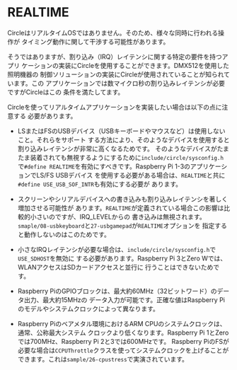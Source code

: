 # REALTIME

CircleはリアルタイムOSではありません。そのため、様々な同時に行われる操作が
タイミング動作に関して干渉する可能性があります。

そうではありますが、割り込み（IRQ）レイテンシに関する特定の要件を持つアプリ
ケーションの実装にCircleを使用することができます。DMX512を使用した照明機器の
制御ソリューションの実装にCircleが使用されていることが知られています。この
アプリケーションでは数マイクロ秒の割り込みレイテンシが必要ですがCircleはこの
条件を満たしてます。

Circleを使ってリアルタイムアプリケーションを実装したい場合は以下の点に注意する
必要があります。

* LSまたはFSのUSBデバイス（USBキーボードやマウスなど）は使用しないこと。それらをサポート
する方法により、そのようなデバイスを使用すると割り込みレイテンシが非常に高くなるためです。
そのようなデバイスがたまたま装着されても無視するようにするために`include/circle/sysconfig.h`
で`#define REALTIME`を有効にすべきです。Raspberry Pi 1-3のアプリケーションでLS/FS USBデバイス
を使用する必要がある場合は、`REALTIME`と共に`#define USE_USB_SOF_INTR`も有効にする必要が
あります。

* スクリーンやシリアルデバイスへの書き込みも割り込みレイテンシを著しく増加させる可能性が
あります。`REALTIME`が定義されている場合この影響は比較的小さいのですが、IRQ_LEVELからの
書き込みは無視されます。`smaple/08-usbkeyboard`と`27-usbgamepad`が`REALTIME`オプションを
指定すると動作しないのはこのためです。

* 小さなIRQレイテンシが必要な場合は、`include/circle/sysconfig.h`で`USE_SDHOST`を無効に
する必要があります。Raspberry Pi 3とZero Wでは、WLANアクセスはSDカードアクセスと並行に
行うことはできないためです。

* Raspberry PiのGPIOブロックは、最大約60MHz（32ビットワード）のデータ出力、最大約15MHzの
データ入力が可能です。正確な値はRaspberry Piのモデルやシステムクロックによって異なります。

* Raspberry Piのベアメタル環境におけるARM CPUのシステムクロックは、通常、公称最大システム
クロックより低くなります。Raspberry Pi 1とZeroでは700MHz、Raspberry Pi 2と3では600MHzです。
Raspberry PiのFSが必要な場合は`CCPUThrottle`クラスを使ってシステムクロックを上げることが
できます。これは`sample/26-cpustress`で実演されています。
